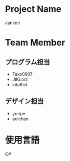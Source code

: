 # Project Name
Janken

# Team Member
## プログラム担当
- Tako0907
- JIKLorz
- kitaKist

## デザイン担当
- yuripe
- aoichan

# 使用言語
C#
